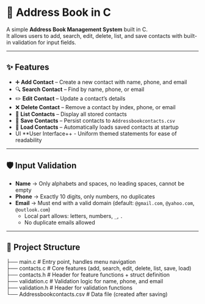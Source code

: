 # 📇 Address Book in C

A simple **Address Book Management System** built in C.  
It allows users to add, search, edit, delete, list, and save contacts with built-in validation for input fields.  

---

## ✨ Features
- ➕ **Add Contact** – Create a new contact with name, phone, and email  
- 🔍 **Search Contact** – Find by name, phone, or email  
- ✏️ **Edit Contact** – Update a contact’s details  
- ❌ **Delete Contact** – Remove a contact by index, phone, or email  
- 📜 **List Contacts** – Display all stored contacts  
- 💾 **Save Contacts** – Persist contacts to `Addressbookcontacts.csv`  
- 📂 **Load Contacts** – Automatically loads saved contacts at startup  
- UI **User Interface++ - Uniform themed statements for ease of readability
---

## 🛡️ Input Validation
- **Name** → Only alphabets and spaces, no leading spaces, cannot be empty  
- **Phone** → Exactly 10 digits, only numbers, no duplicates  
- **Email** → Must end with a valid domain (default: `@gmail.com`, `@yahoo.com`, `@outlook.com`)  
  - Local part allows: letters, numbers, `_`, `.`  
  - No duplicate emails allowed  

---

## 📂 Project Structure
├── main.c # Entry point, handles menu navigation <br>
├── contacts.c # Core features (add, search, edit, delete, list, save, load)<br>
├── contacts.h # Header for feature functions + struct definition<br>
├── validation.c # Validation logic for name, phone, and email<br>
├── validation.h # Header for validation functions<br>
└── Addressbookcontacts.csv # Data file (created after saving)<br>
